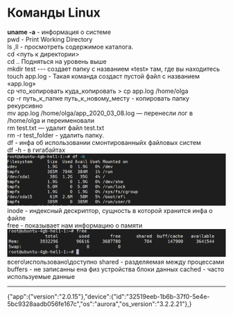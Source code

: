 # Команды Linux #
<!--more-->
**uname -a**  - информация о системе  
pwd - Print Working Directory  
ls ,ll - просмотреть содержимое каталога.  
cd <путь к директории>  
cd .. Подняться на уровень выше  
mkdir test  --- создает папку с названием «test» там, где вы находитесь  
touch app.log - Такая команда создаст пустой файл с названием «app.log»  
cp что_копировать куда_копировать > cp app.log /home/olga  
cp -r  путь_к_папке  путь_к_новому_месту - копировать папку рекурсивно  
mv app.log /home/olga/app_2020_03_08.log — перенесли лог в /home/olga и переименовали  
rm test.txt  — удалит файл test.txt  
rm -r test_folder - удалить папку.  
df - инфа об использовании смонтированныйх файловых систем  
df -h   - в гигабайтах  
![df](images/df.PNG "df")
inode - индексный дескриптор, сущность в которой хранится инфа о файле  
free - показывает нам информацию о памяти  
![free](images/free.PNG "free")
всего\использовано\доступно
shared - разделяемая между процессами
buffers -  не записанны ена физ устройства блоки данных
cached - часто используемые данные


_____
{"app":{"version":"2.0.15"},"device":{"id":"32519eeb-1b6b-37f0-5e4e-5bc9328aadb056fe167c","os":"aurora","os_version":"3.2.2.21"},}
